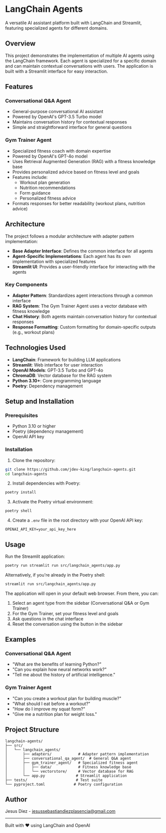 # LangChain Agents

A versatile AI assistant platform built with LangChain and Streamlit, featuring specialized agents for different domains.

## Overview

This project demonstrates the implementation of multiple AI agents using the LangChain framework. Each agent is specialized for a specific domain and can maintain contextual conversations with users. The application is built with a Streamlit interface for easy interaction.

## Features

### Conversational Q&A Agent
- General-purpose conversational AI assistant
- Powered by OpenAI's GPT-3.5 Turbo model
- Maintains conversation history for contextual responses
- Simple and straightforward interface for general questions

### Gym Trainer Agent
- Specialized fitness coach with domain expertise
- Powered by OpenAI's GPT-4o model
- Uses Retrieval Augmented Generation (RAG) with a fitness knowledge base
- Provides personalized advice based on fitness level and goals
- Features include:
  - Workout plan generation
  - Nutrition recommendations
  - Form guidance
  - Personalized fitness advice
- Formats responses for better readability (workout plans, nutrition advice)

## Architecture

The project follows a modular architecture with adapter pattern implementation:

- **Base Adapter Interface**: Defines the common interface for all agents
- **Agent-Specific Implementations**: Each agent has its own implementation with specialized features
- **Streamlit UI**: Provides a user-friendly interface for interacting with the agents

### Key Components

- **Adapter Pattern**: Standardizes agent interactions through a common interface
- **RAG System**: The Gym Trainer Agent uses a vector database with fitness knowledge
- **Chat History**: Both agents maintain conversation history for contextual responses
- **Response Formatting**: Custom formatting for domain-specific outputs (e.g., workout plans)

## Technologies Used

- **LangChain**: Framework for building LLM applications
- **Streamlit**: Web interface for user interaction
- **OpenAI Models**: GPT-3.5 Turbo and GPT-4o
- **ChromaDB**: Vector database for the RAG system
- **Python 3.10+**: Core programming language
- **Poetry**: Dependency management

## Setup and Installation

### Prerequisites

- Python 3.10 or higher
- Poetry (dependency management)
- OpenAI API key

### Installation

1. Clone the repository:
```bash
git clone https://github.com/jdev-king/langchain-agents.git
cd langchain-agents
```

2. Install dependencies with Poetry:
```bash
poetry install
```

3. Activate the Poetry virtual environment:
```bash
poetry shell
```

4. Create a `.env` file in the root directory with your OpenAI API key:
```
OPENAI_API_KEY=your_api_key_here
```

## Usage

Run the Streamlit application:

```bash
poetry run streamlit run src/langchain_agents/app.py
```

Alternatively, if you're already in the Poetry shell:

```bash
streamlit run src/langchain_agents/app.py
```

The application will open in your default web browser. From there, you can:

1. Select an agent type from the sidebar (Conversational Q&A or Gym Trainer)
2. For the Gym Trainer, set your fitness level and goals
3. Ask questions in the chat interface
4. Reset the conversation using the button in the sidebar

## Examples

### Conversational Q&A Agent

- "What are the benefits of learning Python?"
- "Can you explain how neural networks work?"
- "Tell me about the history of artificial intelligence."

### Gym Trainer Agent

- "Can you create a workout plan for building muscle?"
- "What should I eat before a workout?"
- "How do I improve my squat form?"
- "Give me a nutrition plan for weight loss."

## Project Structure

```
langchain-agents/
├── src/
│   └── langchain_agents/
│       ├── adapters/            # Adapter pattern implementation
│       ├── conversational_qa_agent/  # General Q&A agent
│       ├── gym_trainer_agent/   # Specialized fitness agent
│       │   ├── data/            # Fitness knowledge base
│       │   └── vectorstore/     # Vector database for RAG
│       └── app.py              # Streamlit application
├── tests/                      # Test suite
└── pyproject.toml             # Poetry configuration
```

## Author

Jesus Diez - [jesussebastiandiezplasencia@gmail.com](mailto:jesussebastiandiezplasencia@gmail.com)

---

Built with ❤️ using LangChain and OpenAI
